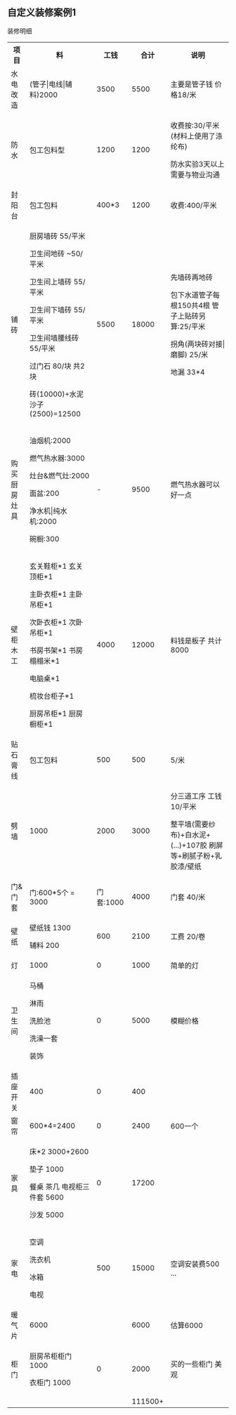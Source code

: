 ## 自定义装修案例1

装修明细

<table>
  <tr>
    <th>项目</th>
    <th>料</th>
    <th>工钱</th>
    <th>合计</th>
    <th>说明</th>
  </tr>
  <tr>
    <td>水电改造</td>
    <td>(管子|电线|辅料)2000</td>
    <td>3500</td>
    <td>5500</td>
    <td>主要是管子钱 价格18/米</td>
  </tr>
  <tr>
    <td>防水</td>
    <td>包工包料型</td>
    <td>1200</td>
    <td>1200</td>
    <td><p>收费按:30/平米 (材料上使用了涤纶布)</p><p>防水实验3天以上 需要与物业沟通</p></td>
  </tr>
  <tr>
    <td>封阳台</td>
    <td>包工包料</td>
    <td>400*3</td>
    <td>1200</td>
    <td>收费:400/平米</td>
  </tr>
  <tr>
    <td>铺砖</td>
    <td>
        <p>厨房墙砖 55/平米</p>
        <p>卫生间地砖 ~50/平米</p>
        <p>卫生间上墙砖 55/平米</p>
        <p>卫生间下墙砖 55/平米</p>
        <p>卫生间墙腰线砖 55/平米</p>
        <p>过门石 80/块 共2块</p>
        <p>砖(10000)+水泥沙子(2500)=12500 </p>
    </td>
    <td>5500</td>
    <td>18000</td>
    <td>
        <p>先墙砖再地砖</p>
        <p>包下水道管子每根150共4根 管子上贴砖另算:25/平米</p>
        <p>拐角(两块砖对接|磨脚) 25/米</p>
        <p>地漏 33*4</p>
    </td>
  </tr>
  <tr>
    <td>购买厨房灶具</td>
    <td>
        <p>油烟机:2000</p>
        <p>燃气热水器:3000</p>
        <p>灶台&燃气灶:2000</p>
        <p>面盆:200</p>
        <p>净水机|纯水机:2000</p>
        <p>碗橱:300</p>
    </td>
    <td>-</td>
    <td>9500</td>
    <td>燃气热水器可以好一点</td>
  </tr>
  <tr>
    <td>壁柜木工</td>
    <td>
        <p>玄关鞋柜*1 玄关顶柜*1</p>
        <p>主卧衣柜*1 主卧吊柜*1</p>
        <p>次卧衣柜*1 次卧吊柜*1</p>
        <p>书房书架*1 书房榻榻米*1</p>
        <p>电脑桌*1</p>
        <p>梳妆台柜子*1</p>
        <p>厨房吊柜*1 厨房橱柜*1</p>
    </td>
    <td>4000</td>
    <td>12000</td>
    <td>料钱是板子 共计8000</td>
  </tr>
  <tr>
    <td>贴石膏线</td>
    <td>包工包料</td>
    <td>500</td>
    <td>500</td>
    <td>5/米</td>
  </tr>
  <tr>
    <td>劈墙</td>
    <td>1000</td>
    <td>2000</td>
    <td>3000</td>
    <td>
        <p>分三道工序 工钱 10/平米</p>
        <p>整平墙(需要纱布)+白水泥+(...)+107胶 刷屏等+刷腻子粉+乳胶漆/壁纸</p>
    </td>
  </tr>
  <tr>
    <td>门&门套</td>
    <td>门:600*5个 = 3000</td>
    <td>门套:1000</td>
    <td>4000</td>
    <td>门套 40/米</td>
  </tr>
  <tr>
    <td>壁纸</td>
    <td>
        <p>壁纸钱 1300</p>
        <p>辅料 200</p>
    </td>
    <td>600</td>
    <td>2100</td>
    <td>工费 20/卷</td>
  </tr>
  <tr>
    <td>灯</td>
    <td>1000</td>
    <td>0</td>
    <td>1000</td>
    <td>简单的灯</td>
  </tr>
  <tr>
    <td>卫生间</td>
    <td>
        <p>马桶</p>
        <p>淋雨</p>
        <p>洗脸池</p>
        <p>洗澡一套</p>
        <p>装饰</p>
    </td>
    <td>0</td>
    <td>5000</td>
    <td>模糊价格</td>
  </tr>
  <tr>
    <td>插座开关</td>
    <td>400</td>
    <td>0</td>
    <td>400</td>
    <td></td>
  </tr>
  <tr>
    <td>窗帘</td>
    <td>600*4=2400</td>
    <td>0</td>
    <td>2400</td>
    <td>600一个</td>
  </tr>
  <tr>
    <td>家具</td>
    <td>
        <p>床*2 3000+2600</p>
        <p>垫子 1000</p>
        <p>餐桌 茶几 电视柜三件套 5600</p>
        <p>沙发 5000</p>
    </td>
    <td>0</td>
    <td>17200</td>
    <td></td>
  </tr>
  <tr>
    <td>家电</td>
    <td>
        <p>空调</p>
        <p>洗衣机</p>
        <p>冰箱</p>
        <p>电视</p>
    </td>
    <td>500</td>
    <td>15000</td>
    <td>空调安装费500 ...</td>
  </tr>
  <tr>
    <td>暖气片</td>
    <td>6000</td>
    <td></td>
    <td>6000</td>
    <td>估算6000</td>
  </tr>
  <tr>
    <td>柜门</td>
    <td>
        <p>厨房吊柜柜门 1000</p>
        <p>衣柜门  1000</p>
    </td>
    <td>0</td>
    <td>2000</td>
    <td>买的一些柜门 美观</td>
  </tr>
  <tr>
    <td></td>
    <td></td>
    <td></td>
    <td>111500+</td>
    <td></td>
  </tr>    
</table>

